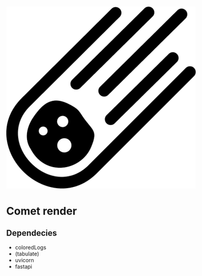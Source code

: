 ![icon](media/comet-icon.png)
# Comet render

## Dependecies

 - coloredLogs
 - (tabulate)
 - uvicorn
 - fastapi